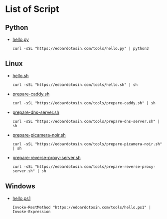 # List of Script

## Python

- [hello.py](_script/hello.py)

  ```
  curl -sSL "https://edoardotosin.com/tools/hello.py" | python3
  ```

## Linux

- [hello.sh](_script/hello.sh)

  ```
  curl -sSL "https://edoardotosin.com/tools/hello.sh" | sh
  ```

- [prepare-caddy.sh](_script/prepare-caddy.sh)

  ```
  curl -sSL "https://edoardotosin.com/tools/prepare-caddy.sh" | sh
  ```

- [prepare-dns-server.sh](_script/prepare-dns-server.sh)

  ```
  curl -sSL "https://edoardotosin.com/tools/prepare-dns-server.sh" | sh
  ```

- [prepare-picamera-noir.sh](_script/prepare-picamera-noir.sh)

  ```
  curl -sSL "https://edoardotosin.com/tools/prepare-picamera-noir.sh" | sh
  ```

- [prepare-reverse-proxy-server.sh](_script/prepare-reverse-proxy-server.sh)

  ```
  curl -sSL "https://edoardotosin.com/tools/prepare-reverse-proxy-server.sh" | sh
  ```

## Windows

- [hello.ps1](_script/hello.ps1)

  ```
  Invoke-RestMethod "https://edoardotosin.com/tools/hello.ps1" | Invoke-Expression
  ```

